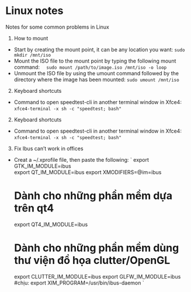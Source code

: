 Linux notes
================
Notes for some common problems in Linux

1. How to mount
- Start by creating the mount point, it can be any location you want:
`
	sudo mkdir /mnt/iso
`
- Mount the ISO file to the mount point by typing the following mount command:
`	sudo mount /path/to/image.iso /mnt/iso -o loop
`
- Unmount the ISO file by using the umount command followed by the directory where the image has been mounted:
`
	sudo umount /mnt/iso
`
2. Keyboard shortcuts
- Command to open speedtest-cli in another terminal window in Xfce4:
`
	xfce4-terminal -x sh -c "speedtest; bash"
`
2. Keyboard shortcuts
- Command to open speedtest-cli in another terminal window in Xfce4:
`
	xfce4-terminal -x sh -c "speedtest; bash"
`

3. Fix Ibus can’t work in offices
- Creat a ~/.xprofile file, then paste the following:
`
	export GTK_IM_MODULE=ibus	
	export QT_IM_MODULE=ibus
	export XMODIFIERS=@im=ibus
	# Dành cho những phần mềm dựa trên qt4
	export QT4_IM_MODULE=ibus
	# Dành cho những phần mềm dùng thư viện đồ họa clutter/OpenGL
	export CLUTTER_IM_MODULE=ibus
	export GLFW_IM_MODULE=ibus
	#chịu:
	export XIM_PROGRAM=/usr/bin/ibus-daemon
`
